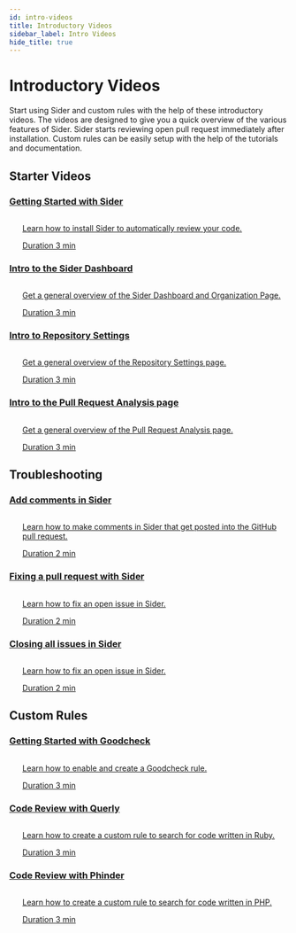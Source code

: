 ```yaml
---
id: intro-videos
title: Introductory Videos
sidebar_label: Intro Videos
hide_title: true
---
```


# Introductory Videos

Start using Sider and custom rules with the help of these introductory videos. The videos are designed to give you a quick overview of the various features of Sider. Sider starts reviewing open pull request immediately after installation. Custom rules can be easily setup with the help of the tutorials and documentation.

## Starter Videos

### [Getting Started with Sider](../getting-started/setup#video-tutorial)

<ul class="video-list">
		<a href="../getting-started/setup#video-tutorial">
			<img src="https://img.youtube.com/vi/bCfgdf4cjcU/mqdefault.jpg" alt="" aria-hidden="true" class="thumb">
			<div class="info">
				<p class="description">Learn how to install Sider to automatically review your code.</p>
				<span class="duration">Duration 3 min</span>
			</div>
		</a>
</ul>

### [Intro to the Sider Dashboard](../getting-started/dashboard#introduction-video)

<ul class="video-list">
		<a href="../getting-started/dashboard#introduction-video">
			<img src="https://img.youtube.com/vi/TIQ61lCm6nI/mqdefault.jpg" alt="" aria-hidden="true" class="thumb">
			<div class="info">
				<p class="description">Get a general overview of the Sider Dashboard and Organization Page.</p>
				<span class="duration">Duration 3 min</span>
			</div>
		</a>
</ul>

### [Intro to Repository Settings](../getting-started/repository-settings#introduction-video)

<ul class="video-list">
		<a href="../getting-started/repository-settings#introduction-video">
			<img src="https://img.youtube.com/vi/D7e8YZDrqQY/mqdefault.jpg" alt="" aria-hidden="true" class="thumb">
			<div class="info">
				<p class="description">Get a general overview of the Repository Settings page.</p>
				<span class="duration">Duration 3 min</span>
			</div>
		</a>
</ul>

### [Intro to the Pull Request Analysis page](../getting-started/working-with-issues#introduction-video)

<ul class="video-list">
		<a href="../getting-started/working-with-issues#introduction-video">
			<img src="https://img.youtube.com/vi/A2CbtgI8_DY/mqdefault.jpg" alt="" aria-hidden="true" class="thumb">
			<div class="info">
				<p class="description">Get a general overview of the Pull Request Analysis page.</p>
				<span class="duration">Duration 3 min</span>
			</div>
		</a>
</ul>

## Troubleshooting

### [Add comments in Sider](../getting-started/working-with-issues#commenting-on-github)

<ul class="video-list">
		<a href="../getting-started/working-with-issues#commenting-on-github">
			<img src="https://img.youtube.com/vi/16MuYzj_Ml0/mqdefault.jpg" alt="" aria-hidden="true" class="thumb">
			<div class="info">
				<p class="description">Learn how to make comments in Sider that get posted into the GitHub pull request.</p>
				<span class="duration">Duration 2 min</span>
			</div>
		</a>
</ul>

### [Fixing a pull request with Sider](../getting-started/working-with-issues#fixing-issues)

<ul class="video-list">
		<a href="../getting-started/working-with-issues#fixing-issues">
			<img src="https://img.youtube.com/vi/PBZU2Fw2k8A/mqdefault.jpg" alt="" aria-hidden="true" class="thumb">
			<div class="info">
				<p class="description">Learn how to fix an open issue in Sider.</p>
				<span class="duration">Duration 2 min</span>
			</div>
		</a>
	</li>
</ul>

### [Closing all issues in Sider](../getting-started/working-with-issues#how-do-i-close-many-issues-at-once)

<ul class="video-list">
		<a href="../getting-started/working-with-issues#how-do-i-close-many-issues-at-once">
			<img src="https://img.youtube.com/vi/vnwf6pVLtWM/mqdefault.jpg" alt="" aria-hidden="true" class="thumb">
			<div class="info">
				<p class="description">Learn how to fix an open issue in Sider.</p>
				<span class="duration">Duration 2 min</span>
			</div>
		</a>
	</li>
</ul>


## Custom Rules

### [Getting Started with Goodcheck](../tools/others/goodcheck#getting-started)

<ul class="video-list">
		<a href="../tools/others/goodcheck#getting-started">
			<img src="https://img.youtube.com/vi/8Zpm2gguE1M/mqdefault.jpg" alt="" aria-hidden="true" class="thumb">
			<div class="info">
				<p class="description">Learn how to enable and create a Goodcheck rule.</p>
				<span class="duration">Duration 3 min</span>
			</div>
		</a>
</ul>

### [Code Review with Querly](../tools/ruby/querly#getting-started)

<ul class="video-list">
		<a href="../tools/ruby/querly#getting-started">
			<img src="https://img.youtube.com/vi/WtHmNuWJzPA/mqdefault.jpg" alt="" aria-hidden="true" class="thumb">
			<div class="info">	
				<p class="description">Learn how to create a custom rule to search for code written in Ruby.</p>
				<span class="duration">Duration 3 min</span>
			</div>
		</a>
</ul>

### [Code Review with Phinder](../tools/php/phinder#getting-started)

<ul class="video-list">
		<a href="../tools/php/phinder#getting-started">
			<img src="https://img.youtube.com/vi/ErHtinxR3ns/mqdefault.jpg" alt="" aria-hidden="true" class="thumb">
			<div class="info">
				<p class="description">Learn how to create a custom rule to search for code written in PHP.</p>
				<span class="duration">Duration 3 min</span>
			</div>
		</a>
</ul>


